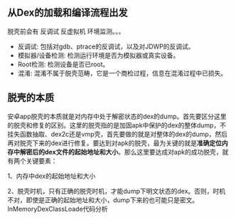 ## 从Dex的加载和编译流程出发

脱壳前会有 反调试 反虚拟机 环境监测。。。

- 反调试: 包括对gdb、ptrace的反调试，以及对JDWP的反调试。
- 模拟器/设备检测: 检测运行环境是否为模拟器或真实设备。
- Root检测: 检测设备是否已root。
- 混淆: 混淆不属于脱壳范畴，它是一个商检过程，信息在混淆过程中已损失。

## 脱壳的本质

安卓app脱壳的本质就是对内存中处于解密状态的dex的dump。首先要区分这里的脱壳和修复的区别。这里的脱壳指的是加固apk中保护的dex的整体dump，不挂失函数抽取、dex2c还是vmp壳，首先要做的就是对整体的dex的dump，然后再对脱壳下来的dex进行修复。要达到对apk的脱壳，最为关键的就是**准确定位内存中解密后的dex文件的起始地址和大小**。那么这里要达成对apk的成功脱壳，就有两个关键要素：

1、内存中dex的起始地址和大小

2、脱壳时机，只有正确的脱壳时机，才能dump下明文状态的dex。否则，时机不对，即使是正确的起始地址和大小，dump下来的也可能只是密文。InMemoryDexClassLoade代码分析
